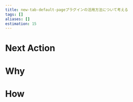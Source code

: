 ```yaml
---
title: new-tab-default-pageプラグインの活用方法について考える
tags: []
aliases: []
estimation: 15
---
```

# Next Action
# Why
# How
